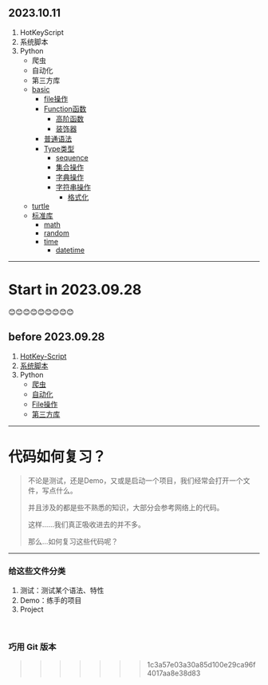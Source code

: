 ## 2023.10.11
1. HotKeyScript
2. 系统脚本
3. Python
   * 爬虫
   * 自动化
   * 第三方库
   * [basic](A-按知识点分类\Python\Basic)
       * [file操作](A-按知识点分类\Python\Basic\File操作)
       * [Function函数](A-按知识点分类\Python\Basic\Function)
           * [高阶函数](A-按知识点分类\Python\Basic\Function\高阶函数)
           * [装饰器](A-按知识点分类\Python\Basic\Function\装饰器)
       * [普通语法](A-按知识点分类\Python\Basic\Syntax)
       * [Type类型](A-按知识点分类\Python\Basic\类型)
           * [sequence](A-按知识点分类\Python\Basic\类型\sequence)
           * [集合操作](A-按知识点分类\Python\Basic\类型\集合操作)
           * [字典操作](A-按知识点分类\Python\Basic\类型\字典操作)
           * [字符串操作](A-按知识点分类\Python\Basic\类型\字符串操作)
               * [格式化](A-按知识点分类\Python\Basic\类型\字符串操作\格式化) 
   * [turtle](A-按知识点分类\Python\turtle画图)
   * [标准库](A-按知识点分类\Python\标准库)
       * [math](A-按知识点分类\Python\标准库\math)
       * [random](A-按知识点分类\Python\标准库\random)
       * [time](A-按知识点分类\Python\标准库\time)
           * [datetime](A-按知识点分类\Python\标准库\time\datetime)
        

---
 
# Start in 2023.09.28
😊😊😊😊😊😊😊😊😊
## before 2023.09.28 
1. [HotKey-Script](A-按知识点分类/HotKey-Script) 
2. [系统脚本](A-按知识点分类/系统脚本)
3. Python
   *  [爬虫](A-按知识点分类/Python/Crawler)
   *  [自动化](A-按知识点分类/Python/自动化)
   *  [File操作](A-按知识点分类/Python/File操作)
   *  [第三方库]((A-按知识点分类/Python/第三方库))

---


# 代码如何复习？

> 不论是测试，还是Demo，又或是启动一个项目，我们经常会打开一个文件，写点什么。
> 
> 并且涉及的都是些不熟悉的知识，大部分会参考网络上的代码。
> 
> 这样......我们真正吸收进去的并不多。
> 
> 那么...如何复习这些代码呢？

***

### 给这些文件分类

1. 测试：测试某个语法、特性
2. Demo：练手的项目
3. Project

<br/>

### 巧用 Git 版本
>>>>>>> 1c3a57e03a30a85d100e29ca96f4017aa8e38d83
